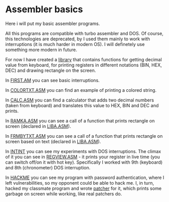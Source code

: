 # Assembler basics

Here i will put my basic assembler programs.

All this programs are compatible with turbo assembler and DOS. Of course, this technologies are deprecated, by I used them mainly to work with interruptions (it is much harder in modern OS). I will definetely use something more modern in future.

For now I have created a [library](https://github.com/ThreadJava800/ASMBasics/blob/main/LIBA.ASM) that contains functions for getting decimal value from keyboard, for printing registers in different notations (BIN, HEX, DEC) and drawing rectangle on the screen.

In [FIRST.AM](https://github.com/ThreadJava800/ASMBasics/blob/main/EXPLM/FIRST.ASM) you can see basic interruptions.

In [COLORTXT.ASM](https://github.com/ThreadJava800/ASMBasics/blob/main/COLORTXT/COLORTXT.ASM) you can find an example of printing a colored string.

In [CALC.ASM](https://github.com/ThreadJava800/ASMBasics/blob/main/FUNCTION/CALC.ASM) you can find a calculator that adds two decimal numbers (taken from keyboard) and translates this value to HEX, BIN and DEC and prints.

In [RAMKA.ASM](https://github.com/ThreadJava800/ASMBasics/blob/main/RAMKA/RAMKA.ASM) you can see a call of a function that prints rectangle on screen (declared in [LIBA.ASM](https://github.com/ThreadJava800/ASMBasics/blob/main/LIBA.ASM)).

In [FRMBYTXT.ASM](https://github.com/ThreadJava800/ASMBasics/blob/main/RAMKA/FRMBYTXT.ASM) you can see a call of a function that prints rectangle on screen based on text (declared in [LIBA.ASM](https://github.com/ThreadJava800/ASMBasics/blob/main/LIBA.ASM)).

In [INTINT](https://github.com/ThreadJava800/ASMBasics/tree/main/INTINT) you can see my experiments with DOS interruptions. 
The climax of it you can see in [REGVIEW.ASM](https://github.com/ThreadJava800/ASMBasics/blob/main/INTINT/REGVIEW.ASM) - it prints your register in live time (you can switch off/on it with hot key). Specifically I worked with 9th (keyboard) and 8th (chronometer) DOS interruption.

In [HACKME](https://github.com/ThreadJava800/ASMBasics/blob/main/HACKME/HACKME.ASM) you can see my program with password authentication, where I left vulnerabilities, so my opponent could be able to hack me. I, in turn, hacked my classmate program and wrote [patcher](https://github.com/ThreadJava800/ASMBasics/blob/main/HACKME/crack/patcher.cpp) for it, which prints some garbage on screen while working, like real patchers do.